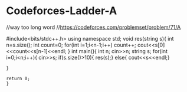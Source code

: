 # Codeforces-Ladder-A

//way too long word
//https://codeforces.com/problemset/problem/71/A

#include<bits/stdc++.h>
using namespace std;
void res(string s){
    int n=s.size();
    int count=0;
    for(int i=1;i<n-1;i++)
    count++;
    cout<<s[0]<<count<<s[n-1]<<endl;
}
int main(){
int n;
cin>>n;
string s;
for(int i=0;i<n;i++){
    cin>>s;
    if(s.size()>10){
        res(s);}
        else{
            cout<<s<<endl;}
        
    }
 
    return 0;
    }

